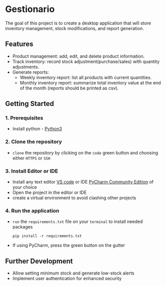 # Gestionario
The goal of this project is to create a desktop application that will store
inventory management, stock modifications, and report generation.

## Features
* Product management: add, edit, and delete product information.
* Track inventory: record stock adjustment(purchase/sales) with quantity adjustments.
* Generate reports: 
  * Weekly inventory report: list all products with current quantities.
  * Monthly inventory report: summarize total inventory value at the end of the month (reports should be printed as csv).

## Getting Started
### 1. Prerequisites
* Install python - [Python3](https://www.python.org/downloads/)

### 2. Clone the repository
* `clone` the repository by clicking on the `code` green button and choosing either `HTTPS` or `SSH`

### 3. Install Editor or IDE
* Install any text editor [VS code](https://code.visualstudio.com/download) or IDE [PyCharm Community Edition](https://www.jetbrains.com/pycharm/download/) of your choice
* Open the project in the editor or IDE
* create a virtual environment to avoid clashing other projects

### 4. Run the application
* `run` the `requirements.txt` file on your `terminal` to install needed packages
    ```
  pip install -r requirements.txt
  ```
* If using PyCharm, press the green button on the gutter

## Further Development
* Allow setting minimum stock and generate low-stock alerts
* Implement user authentication for enhanced security